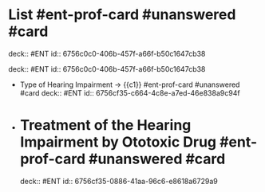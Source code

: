 # List #ent-prof-card #unanswered #card

deck:: #ENT
id:: 6756c0c0-406b-457f-a66f-b50c1647cb38

deck:: #ENT
id:: 6756c0c0-406b-457f-a66f-b50c1647cb38

- Type of Hearing Impairment -> {{c1}} #ent-prof-card #unanswered #card
  deck:: #ENT
  id:: 6756cf35-c664-4c8e-a7ed-46e838a9c94f
- # Treatment of the Hearing Impairment by Ototoxic Drug #ent-prof-card #unanswered #card
  deck:: #ENT
  id:: 6756cf35-0886-41aa-96c6-e8618a6729a9

